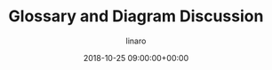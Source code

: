 ---
author: linaro
categories:
- events
- attended
- ats-2018
comments: false
event: ats-2018
date: '2018-10-25 09:00:00+00:00'
image:
  featured: true
  name: ats-2018-glossary.png
  path: /assets/images/content/ats-2018-glossary.png
layout: resource-post
title: 'Glossary and Diagram Discussion'
youtube_video_url: https://www.youtube.com/watch?v=VvKBR8KSrkI
---